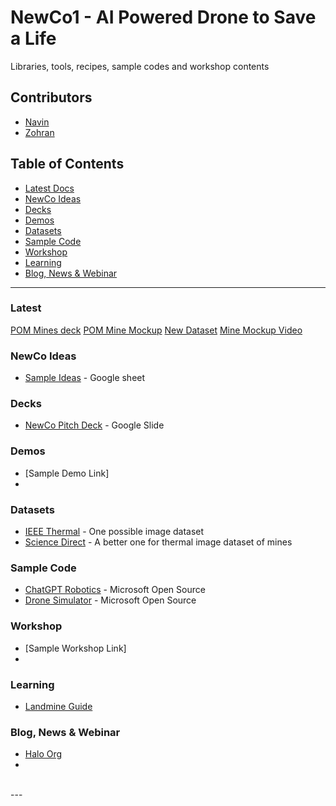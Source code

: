 # NewCo1 - AI Powered Drone to Save a Life

Libraries, tools, recipes, sample codes and workshop contents

## Contributors
- [Navin](https://github.com/navinagrawalchung07)
- [Zohran](https://github.com/zamoin)

## Table of Contents

- [Latest Docs](#latest)
- [NewCo Ideas](#newco-ideas)
- [Decks](#decks)
- [Demos](#demos)
- [Datasets](#datasets)
- [Sample Code](#sample-code)
- [Workshop](#workshop)
- [Learning](#learning)
- [Blog, News & Webinar](#blog-news--webinar)

---

### Latest
[POM Mines deck](https://docs.google.com/presentation/d/1e8E3HpGkbENHdFpykWYtvuz-aLV_CYSlu6RGBpuXPIw/edit?usp=sharing)
[POM Mine Mockup](https://drive.google.com/file/d/1qSU1NYX8NQ88iLAGlxIWOBqrAMsy4OlD/view?usp=sharing)
[New Dataset](https://drive.google.com/drive/folders/1bB3MPTHTU5WEQQ9kND511h1soW2ZlwRB?usp=drive_link)
[Mine Mockup Video](https://drive.google.com/file/d/1qSU1NYX8NQ88iLAGlxIWOBqrAMsy4OlD/view)

### NewCo Ideas
- [Sample Ideas](https://docs.google.com/spreadsheets/d/1175SDDvagSjWM4_4W6ypHjVgK3xnK0Cgx5-_hMp7CrI/edit?usp=sharing) - Google sheet

### Decks
- [NewCo Pitch Deck](https://docs.google.com/presentation/d/1O4C9i_v0oVQ80Kh8onCf2RDH0VmWfZRfbQFM1Q4xtco/edit?usp=sharing) - Google Slide

### Demos
- [Sample Demo Link]
- 

### Datasets
- [IEEE Thermal](https://ieee-dataport.org/open-access/landmine-thermal-image-series) - One possible image dataset
- [Science Direct](https://www.sciencedirect.com/science/article/pii/S2352340923005437) - A better one for thermal image dataset of mines

### Sample Code
- [ChatGPT Robotics](https://github.com/microsoft/PromptCraft-Robotics) - Microsoft Open Source
- [Drone Simulator](https://github.com/microsoft/AirSim) - Microsoft Open Source

### Workshop
- [Sample Workshop Link]
- 

### Learning
- [Landmine Guide](https://science.howstuffworks.com/landmine.htm)

### Blog, News & Webinar
- [Halo Org](https://www.halousa.org/where-we-work/europe-and-caucasus/ukraine/)
- 


<br>
---
